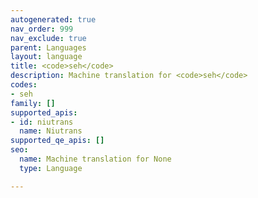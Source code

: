 ```yaml
---
autogenerated: true
nav_order: 999
nav_exclude: true
parent: Languages
layout: language
title: <code>seh</code>
description: Machine translation for <code>seh</code>
codes:
- seh
family: []
supported_apis:
- id: niutrans
  name: Niutrans
supported_qe_apis: []
seo:
  name: Machine translation for None
  type: Language

---
```


